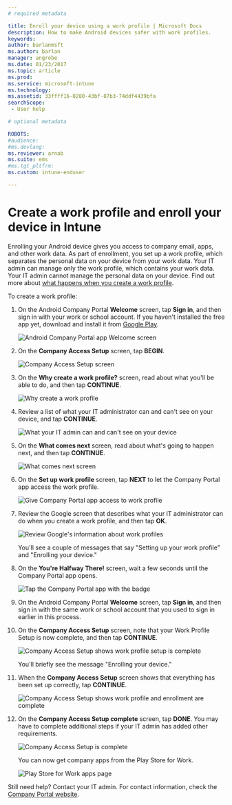 ```yaml
---
# required metadata

title: Enroll your device using a work profile | Microsoft Docs
description: How to make Android devices safer with work profiles.
keywords:
author: barlanmsft
ms.author: barlan
manager: angrobe
ms.date: 01/23/2017
ms.topic: article
ms.prod:
ms.service: microsoft-intune
ms.technology:
ms.assetid: 33ffff16-0280-43bf-87b3-74ddf4439bfa
searchScope:
 - User help

# optional metadata

ROBOTS:  
#audience:
#ms.devlang:
ms.reviewer: arnab
ms.suite: ems
#ms.tgt_pltfrm:
ms.custom: intune-enduser

---
```



# Create a work profile and enroll your device in Intune

Enrolling your Android device gives you access to company email, apps, and other work data. As part of enrollment, you set up a work profile, which separates the personal data on your device from your work data. Your IT admin can manage only the work profile, which contains your work data. Your IT admin cannot manage the personal data on your device. Find out more about [what happens when you create a work profile](what-happens-when-you-create-a-work-profile-android.md).

To create a work profile:

1.  On the Android Company Portal **Welcome** screen, tap **Sign in**, and then sign in with your work or school account. If you haven't installed the free app yet, download and install it from [Google Play](http://play.google.com/store/apps/details?id=com.microsoft.windowsintune.companyportal).

	![Android Company Portal app Welcome screen](./media/and-enroll-0-welcome-screen.png)

2. On the **Company Access Setup** screen, tap **BEGIN**.

	![Company Access Setup screen](./media/andr-afw-begin-company-access-setup.png)

3.  On the **Why create a work profile?** screen, read about what you'll be able to do, and then tap **CONTINUE**.

	![Why create a work profile](./media/andr-afw-why-create-a-work-profile.png)

4.  Review a list of what your IT administrator can and can't see on your device, and tap **CONTINUE**.

	![What your IT admin can and can't see on your device](./media/andr-afw-what-it-can-see-on-your-device.png)

5.  On the **What comes next** screen, read about what's going to happen next, and then tap **CONTINUE**.

	![What comes next screen](./media/andr-afw-what-comes-next.png)

6. On the **Set up work profile** screen, tap **NEXT** to let the Company Portal app access the work profile.

	![Give Company Portal app access to work profile](./media/andr-afw-tap-next-to-set-up-work-profile.png)

7. Review the Google screen that describes what your IT administrator can do when you create a work profile, and then tap **OK**.

	![Review Google's information about work profiles](./media/andr-afw-google-screen-what-it-can-do.png)

	You'll see a couple of messages that say "Setting up your work profile" and "Enrolling your device."

8. On the **You're Halfway There!** screen, wait a few seconds until the Company Portal app opens.

	![Tap the Company Portal app with the badge](./media/andr-afw-tap-work-badged-company-portal-icon2.png)

9. On the Android Company Portal **Welcome** screen, tap **Sign in**, and then sign in with the same work or school account that you used to sign in earlier in this process.

10. On the **Company Access Setup** screen, note that your Work Profile Setup is now complete, and then tap **CONTINUE**.

	![Company Access Setup shows work profile setup is complete](./media/andr-afw-work-profile-now-set-up.png)

	You'll briefly see the message "Enrolling your device."

11. When the **Company Access Setup** screen shows that everything has been set up correctly, tap **CONTINUE**.

	![Company Access Setup shows work profile and enrollment are complete](./media/andr-afw-company-access-setup-green-checks.png)

12. On the **Company Access Setup complete** screen, tap **DONE**. You may have to complete additional steps if your IT admin has added other requirements.

	![Company Access Setup is complete](./media/andr-afw-company-access-setup-complete.png)

	You can now get company apps from the Play Store for Work.

	![Play Store for Work apps page](./media/andr-afw-tap-work-play-store-icon.png)

Still need help? Contact your IT admin. For contact information, check the [Company Portal website](http://portal.manage.microsoft.com).
